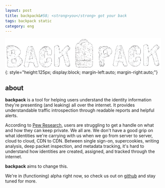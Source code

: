 ```yaml
---
layout: post
title: backpack&#58; <strong>you</strong> got your back
tags: backpack static
category: eng
---
```


![backpack light logo](/images/backpack_horz_logolight.png){: style="height:125px; display:block; margin-left:auto; margin-right:auto;"}

## about

**backpack** is a tool for helping users understand the identity information they're
presenting (and leaking) all over the internet. It provides understandable
traffic introspection through readable reports and helpful alerts.

According to [Pew Research](http://www.pewinternet.org/2014/11/12/most-would-like-to-do-more-to-protect-their-personal-information-online/), users are struggling to get a handle on what and how
they can keep private. We all are.  We don't have a good grip on what identities
we're carrying with us when we go from server to server, cloud to cloud, CDN to
CDN. Between single sign-on, supercookies, writing analysis, deep packet
inspection, and metadata tracking, it's hard to understand how identities are
created, assigned, and tracked through the internet.

**backpack** aims to change this.

We're in (functioning) alpha right now, so check us out on [github](https://github.com/teampizza/backpack) and stay tuned
for more.
